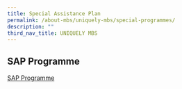 ```yaml
---
title: Special Assistance Plan
permalink: /about-mbs/uniquely-mbs/special-programmes/
description: ""
third_nav_title: UNIQUELY MBS
---
```

## SAP Programme

[SAP Programme](https://www.mbschinese.net/project.asp)